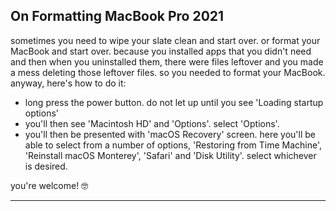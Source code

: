 ## On Formatting MacBook Pro 2021

sometimes you need to wipe your slate clean and start over. or format your MacBook  and start over. because you installed apps that you didn't need and then when you uninstalled them, there were files leftover and you made a mess deleting those leftover files. so you needed to format your MacBook. anyway, here's how to do it:
- long press the power button. do not let up until you see 'Loading startup options'
- you'll then see 'Macintosh HD' and 'Options'. select 'Options'. 
- you'll then be presented with 'macOS Recovery' screen. here you'll be able to select from a number of options, 'Restoring from Time Machine', 'Reinstall macOS Monterey', 'Safari' and 'Disk Utility'. select whichever is desired.

you're welcome! 🤓

---
